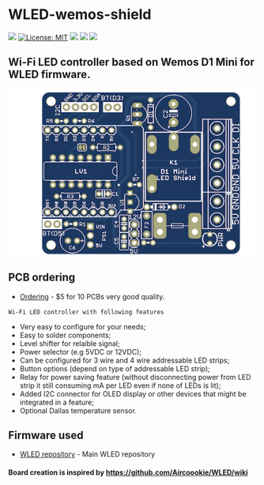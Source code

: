 # WLED-wemos-shield
[![](https://img.shields.io/github/v/release/srg74/WLED-wemos-shield)](https://img.shields.io/github/v/release/srg74/WLED-wemos-shield)
[![License: MIT](https://img.shields.io/badge/License-MIT-blue.svg?style=flat-square)](https://github.com/srg74/WLED-wemos-shield/blob/master/LICENSE)
[![](https://img.shields.io/static/v1?label=Localized&message=firmware&color=blue&style=flat-square)](https://github.com/srg74/WLED-wemos-shield/tree/master/resources/Firmware)
[![](https://img.shields.io/static/v1?label=WLED&message=firmware&color=green&style=flat-square)](https://github.com/Aircoookie/WLED/releases)
[![](https://img.shields.io/static/v1?label=WLED&message=app&color=green&style=flat-square)](https://github.com/Aircoookie/WLED-App)
## Wi-Fi LED controller based on Wemos D1 Mini for WLED firmware.
![Controller](resources/WLED_Wemos_top.png)
## PCB ordering
-   [Ordering](https://www.pcbway.com/project/shareproject/WLED_wemos_shield.html) - $5 for 10 PCBs very good quality.
```
Wi-Fi LED controller with following features
```
-   Very easy to configure for your needs;
-   Easy to solder components;
-   Level shifter for relaible signal;
-   Power selector (e.g 5VDC or 12VDC);
-   Can be configured for 3 wire and 4 wire addressable LED strips;
-   Button options (depend on type of addressable LED strip);
-   Relay for power saving feature (without disconnecting power from LED strip it still consuming mA per LED even if none of LEDs is lit);
-   Added I2C connector for OLED display or other devices that might be integrated in a feature;
-   Optional Dallas temperature sensor.

## Firmware used
-   [WLED repository](https://github.com/Aircoookie/WLED) - Main WLED repository

#### Board creation is inspired by https://github.com/Aircoookie/WLED/wiki
